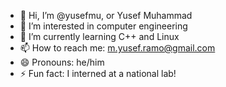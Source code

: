   - 👋 Hi, I’m @yusefmu, or Yusef Muhammad
- 👀 I’m interested in computer engineering
- 🌱 I’m currently learning C++ and Linux
- 📫 How to reach me: m.yusef.ramo@gmail.com
- 😄 Pronouns: he/him
- ⚡ Fun fact: I interned at a national lab!

<!---
yusefmu/yusefmu is a ✨ special ✨ repository because its `README.md` (this file) appears on your GitHub profile.
You can click the Preview link to take a look at your changes.
--->
